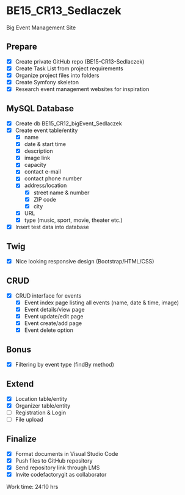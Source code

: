 # BE15_CR13_Sedlaczek
Big Event Management Site

## Prepare
- [x] Create private GitHub repo (BE15-CR13-Sedlaczek)
- [x] Create Task List from project requirements
- [x] Organize project files into folders
- [x] Create Symfony skeleton
- [x] Research event management websites for inspiration

## MySQL Database 
- [x] Create db BE15_CR12_bigEvent_Sedlaczek
- [x] Create event table/entity
  - [x] name
  - [x] date & start time
  - [x] description
  - [x] image link
  - [x] capacity
  - [x] contact e-mail
  - [x] contact phone number
  - [x] address/location
    - [x] street name & number
    - [x] ZIP code
    - [x] city
  - [x] URL
  - [x] type (music, sport, movie, theater etc.)
- [x] Insert test data into database

## Twig
- [x] Nice looking responsive design (Bootstrap/HTML/CSS)

## CRUD
- [x] CRUD interface for events
  - [x] Event index page listing all events (name, date & time, image)
  - [x] Event details/view page
  - [x] Event update/edit page
  - [x] Event create/add page
  - [x] Event delete option

## Bonus
- [x] Filtering by event type (findBy method)

## Extend
- [x] Location table/entity
- [x] Organizer table/entity
- [ ] Registration & Login
- [ ] File upload

## Finalize
- [x] Format documents in Visual Studio Code
- [x] Push files to GitHub repository
- [x] Send repository link through LMS
- [x] Invite codefactorygit as collaborator

Work time: 24:10 hrs